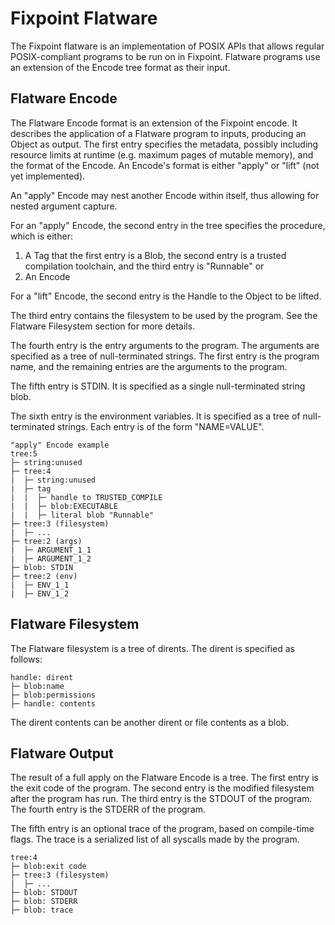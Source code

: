 # Fixpoint Flatware

The Fixpoint flatware is an implementation of POSIX APIs that allows
regular POSIX-compliant programs to be run on in Fixpoint. Flatware
programs use an extension of the Encode tree format as their input.

## Flatware Encode

The Flatware Encode format is an extension of the Fixpoint encode. It describes 
the application of a Flatware program to inputs, producing an Object as output.
The first entry specifies the metadata, possibly including resource limits at runtime 
(e.g. maximum pages of mutable memory), and the format of the Encode. An Encode's format 
is either "apply" or "lift" (not yet implemented).

An "apply" Encode may nest another Encode within itself, thus allowing for
nested argument capture. 

For an "apply" Encode, the second entry in the tree specifies the procedure,
which is either:
  1. A Tag that the first entry is a Blob, the second entry is a trusted 
  compilation toolchain, and the third entry is "Runnable" or
  2. An Encode

For a "lift" Encode, the second entry is the Handle to the Object to be lifted.

The third entry contains the filesystem to be used by the program. See the
Flatware Filesystem section for more details.

The fourth entry is the entry arguments to the program. The arguments are
specified as a tree of null-terminated strings. The first entry is the
program name, and the remaining entries are the arguments to the program.

The fifth entry is STDIN. It is specified as a single null-terminated string blob.

The sixth entry is the environment variables. It is specified as a tree of
null-terminated strings. Each entry is of the form "NAME=VALUE".


```
"apply" Encode example
tree:5
├─ string:unused
├─ tree:4
|  ├─ string:unused
|  ├─ tag
|  |  ├─ handle to TRUSTED_COMPILE
|  |  ├─ blob:EXECUTABLE
|  |  ├─ literal blob "Runnable"
├─ tree:3 (filesystem)
|  ├─ ...
├─ tree:2 (args)
|  ├─ ARGUMENT_1_1
|  ├─ ARGUMENT_1_2
├─ blob: STDIN
├─ tree:2 (env)
|  ├─ ENV_1_1
|  ├─ ENV_1_2
```

## Flatware Filesystem

The Flatware filesystem is a tree of dirents. The dirent is specified as
follows:

```
handle: dirent
├─ blob:name
├─ blob:permissions
├─ handle: contents
```

The dirent contents can be another dirent or file contents as a blob.

## Flatware Output

The result of a full apply on the Flatware Encode is a tree. The first entry
is the exit code of the program. The second entry is the modified filesystem 
after the program has run. The third entry is the STDOUT of the program. 
The fourth entry is the STDERR of the program.

The fifth entry is an optional trace of the program, based on compile-time
flags. The trace is a serialized list of all syscalls made by the program.

```
tree:4
├─ blob:exit code
├─ tree:3 (filesystem)
|  ├─ ...
├─ blob: STDOUT
├─ blob: STDERR
├─ blob: trace
```
